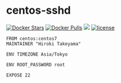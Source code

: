 # centos-sshd
[![Docker Stars](https://img.shields.io/docker/stars/takeyamajp/centos-sshd.svg)](https://hub.docker.com/r/takeyamajp/centos-sshd/)
[![Docker Pulls](https://img.shields.io/docker/pulls/takeyamajp/centos-sshd.svg)](https://hub.docker.com/r/takeyamajp/centos-sshd/)
[![](https://img.shields.io/badge/GitHub-Dockerfile-orange.svg)](https://github.com/takeyamajp/docker-centos-sshd/blob/master/Dockerfile)
[![license](https://img.shields.io/github/license/takeyamajp/docker-centos-sshd.svg)](https://github.com/takeyamajp/docker-centos-sshd/blob/master/LICENSE)

    FROM centos:centos7  
    MAINTAINER "Hiroki Takeyama"
    
    ENV TIMEZONE Asia/Tokyo
    
    ENV ROOT_PASSWORD root
    
    EXPOSE 22
